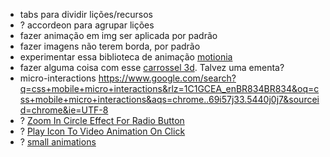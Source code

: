 - tabs para dividir lições/recursos
- ? accordeon para agrupar lições
- fazer animação em img ser aplicada por padrão
- fazer imagens não terem borda, por padrão
- experimentar essa biblioteca de animação [motionia](https://dev.to/abhiprojectz/motionia-js-on-demand-lightweight-animation-library-54kj)
- fazer alguma coisa com esse [carrossel 3d](https://3dtransforms.desandro.com/carousel). Talvez uma ementa?
- micro-interactions https://www.google.com/search?q=css+mobile+micro+interactions&rlz=1C1GCEA_enBR834BR834&oq=css+mobile+micro+interactions&aqs=chrome..69i57j33.5440j0j7&sourceid=chrome&ie=UTF-8 
- ? [Zoom In Circle Effect For Radio Button](https://codemyui.com/zoom-in-circle-effect-for-radio-button/)
- ? [Play Icon To Video Animation On Click](https://codemyui.com/play-icon-to-video-animation-on-click/)
- ? [small animations](https://dribbble.com/shots/3560884-Heart-Splash)
